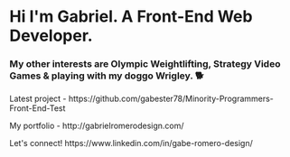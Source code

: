 <h1>Hi I'm Gabriel. A Front-End Web Developer.</h1>

<h3>My other interests are Olympic Weightlifting, Strategy Video Games & playing with my doggo Wrigley. 🐕</h3>
<p>Latest project - https://github.com/gabester78/Minority-Programmers-Front-End-Test</p>
<p>My portfolio - http://gabrielromerodesign.com/</p>
<p>Let's connect! https://www.linkedin.com/in/gabe-romero-design/</p>
